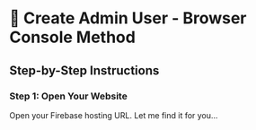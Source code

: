 # 🔧 Create Admin User - Browser Console Method

## Step-by-Step Instructions

### Step 1: Open Your Website

Open your Firebase hosting URL. Let me find it for you...

